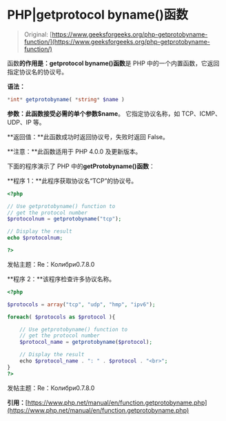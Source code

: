# PHP|getprotocol byname()函数

> Original: [https://www.geeksforgeeks.org/php-getprotobyname-function/](https://www.geeksforgeeks.org/php-getprotobyname-function/)

函数**的作用是：getprotocol byname()函数**是 PHP 中的一个内置函数，它返回指定协议名的协议号。

**语法：**

```php
*int* getprotobyname( *string* $name )
```

**参数：**此函数接受必需的单个参数**$name**。 它指定协议名称，如 TCP、ICMP、UDP、IP 等。

**返回值：**此函数成功时返回协议号，失败时返回 False。

**注意：**此函数适用于 PHP 4.0.0 及更新版本。

下面的程序演示了 PHP 中的**getProtobyname()函数**：

**程序 1：**此程序获取协议名“TCP”的协议号。

```php
<?php

// Use getprotobyname() function to 
// get the protocol number
$protocolnum = getprotobyname("tcp");

// Display the result
echo $protocolnum;

?>
```

发帖主题：Re：Колибри0.7.8.0

**程序 2：**该程序检查许多协议名称。

```php
<?php

$protocols = array("tcp", "udp", "hmp", "ipv6");

foreach( $protocols as $protocol ){

    // Use getprotobyname() function to 
    // get the protocol number
    $protocol_name = getprotobyname($protocol);

    // Display the result
    echo $protocol_name . ": " . $protocol . "<br>";
}
?>
```

发帖主题：Re：Колибри0.7.8.0

**引用：**[https://www.php.net/manual/en/function.getprotobyname.php](https://www.php.net/manual/en/function.getprotobyname.php)